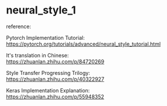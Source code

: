 # neural_style_1
reference:  

Pytorch Implementation Tutorial:  
https://pytorch.org/tutorials/advanced/neural_style_tutorial.html

It's translation in Chinese:    
https://zhuanlan.zhihu.com/p/84720269

Style Transfer Progressing Trilogy:  
https://zhuanlan.zhihu.com/p/40322927

Keras Implementation Explanation:  
https://zhuanlan.zhihu.com/p/55948352
